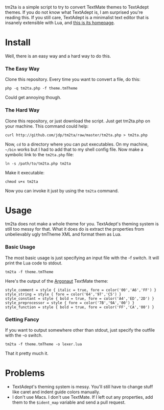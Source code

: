 tm2ta is a simple script to try to convert TextMate themes to TextAdept themes.
If you do not know what TextAdept is, I am surprised you're reading this.
If you still care, TextAdept is a minimalist text editor that is insanely extensible with Lua, and [this is its homepage](http://textadept.caladbolg.net).

# Install

Well, there is an easy way and a hard way to do this.

### The Easy Way

Clone this repository. Every time you want to convert a file, do this:

    php -q tm2ta.php -f theme.tmTheme

Could get annoying though.

### The Hard Way

Clone this repository, or just download the script. Just get tm2ta.php on your machine.
This command could help:

    curl http://github.com/jdp/tm2ta/raw/master/tm2ta.php > tm2ta.php

Now, `cd` to a directory where you can put executables.
On my machine, `~/bin` works but I had to add that to my shell config file.
Now make a symbolic link to the `tm2ta.php` file:

    ln -s /path/to/tm2ta.php tm2ta

Make it executable:

    chmod u+x tm2ta

Now you can invoke it just by using the `tm2ta` command.

# Usage

tm2ta does not make a whole theme for you.
TextAdept's theming system is still too messy for that.
What it does do is extract the properties from unbelievably ugly tmTheme XML and format them as Lua.

### Basic Usage

The most basic usage is just specifying an input file with the -f switch.
It will print the Lua code to stdout.

    tm2ta -f theme.tmTheme

Here's the output of the [Argonaut](http://www.tmthemes.com/theme/Argonaut/) TextMate theme:

    style_comment = style { italic = true, fore = color('00','A6','FF') }
    style_string = style { fore = color('64','97','C5') }
    style_constant = style { bold = true, fore = color('A4','ED','2D') }
    style_preprocessor = style { fore = color('7B','9A','00') }
    style_function = style { bold = true, fore = color('FF','CA','00') }

### Getting Fancy

If you want to output somewhere other than stdout, just specify the outfile with the -o switch.

    tm2ta -f theme.tmTheme -o lexer.lua

That it pretty much it.

# Problems

* TextAdept's theming system is messy. You'll still have to change stuff like caret and indent guide colors manually.
* I don't use Macs. I don't use TextMate. If I left out any properties, add them to the `$ident_map` variable and send a pull request.
